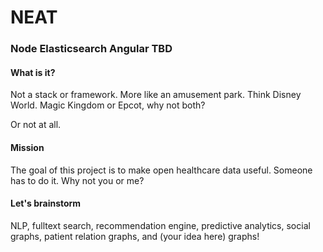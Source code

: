 NEAT
====

### Node Elasticsearch Angular TBD

#### What is it?
Not a stack or framework.  More like an amusement park.
Think Disney World.  Magic Kingdom or Epcot, why not both?

Or not at all.

#### Mission
The goal of this project is to make open healthcare data useful.
Someone has to do it.  Why not you or me?

#### Let's brainstorm
NLP, fulltext search, recommendation engine, predictive analytics,
social graphs, patient relation graphs, and (your idea here) graphs! 